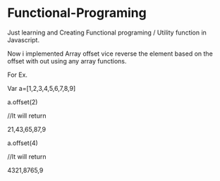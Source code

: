 # Functional-Programing 

Just learning and Creating Functional programing / Utility function in Javascript.

Now i implemented Array offset vice reverse the element based on the offset with out using any array functions.

For Ex.

Var a=[1,2,3,4,5,6,7,8,9]

a.offset(2)

//It will return

21,43,65,87,9

a.offset(4)

//It will return

4321,8765,9


